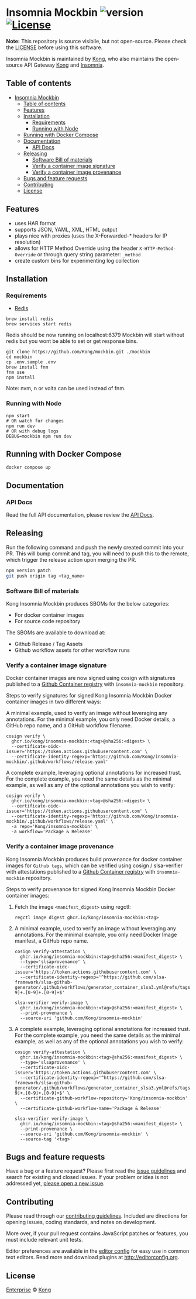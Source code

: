 # Insomnia Mockbin ![version][npm-version] [![License][npm-license]][license-url]

**Note:** This repository is source visibile, but not open-source. Please check the [LICENSE](LICENSE) before using this software.

Insomnia Mockbin is maintained by [Kong](https://github.com/Kong), who also maintains the open-source API Gateway [Kong](https://github.com/Kong/kong) and [Insomnia](https://github.com/Kong/insomnia).

## Table of contents

- [Insomnia Mockbin  ](#insomnia-mockbin--)
  - [Table of contents](#table-of-contents)
  - [Features](#features)
  - [Installation](#installation)
    - [Requirements](#requirements)
    - [Running with Node](#running-with-node)
  - [Running with Docker Compose](#running-with-docker-compose)
  - [Documentation](#documentation)
    - [API Docs](#api-docs)
  - [Releasing](#releasing)
    - [Software Bill of materials](#software-bill-of-materials)
    - [Verify a container image signature](#verify-a-container-image-signature)
    - [Verify a container image provenance](#verify-a-container-image-provenance)
  - [Bugs and feature requests](#bugs-and-feature-requests)
  - [Contributing](#contributing)
  - [License](#license)

## Features

- uses HAR format
- supports JSON, YAML, XML, HTML output
- plays nice with proxies (uses the X-Forwarded-* headers for IP resolution)
- allows for HTTP Method Override using the header `X-HTTP-Method-Override` or through query string parameter: `_method`
- create custom bins for experimenting log collection

## Installation

### Requirements

- [Redis](http://redis.io/)

```shell
brew install redis
brew services start redis
```

Redis should be now running on localhost:6379
Mockbin will start without redis but you wont be able to set or get response bins.

```shell
git clone https://github.com/Kong/mockbin.git ./mockbin
cd mockbin
cp .env.sample .env
brew install fnm
fnm use
npm install
```

Note: nvm, n or volta can be used instead of fnm.

### Running with Node

```shell
npm start
# OR watch for changes
npm run dev
# OR with debug logs
DEBUG=mockbin npm run dev
```

## Running with Docker Compose

```shell
docker compose up
```

## Documentation

### API Docs

Read the full API documentation, please review the [API Docs](https://github.com/Kong/mockbin/tree/master/docs).

## Releasing

Run the following command and push the newly created commit into your PR.
This will bump commit and tag, you will need to push this to the remote, which trigger the release action upon merging the PR.

```sh
npm version patch
git push origin tag <tag_name>
```

### Software Bill of materials

Kong Insomnia Mockbin produces SBOMs for the below categories:

- For docker container images
- For source code repository

The SBOMs are available to download at:

- Github Release / Tag Assets
- Github workflow assets for other workflow runs

### Verify a container image signature

Docker container images are now signed using cosign with signatures published to a [Github Container registry](https://ghcr.io) with `insomnia-mockbin` repository.

Steps to verify signatures for signed Kong Insomnia Mockbin Docker container images in two different ways:

A minimal example, used to verify an image without leveraging any annotations. For the minimal example, you only need Docker details, a GitHub repo name, and a GitHub workflow filename.

```code
cosign verify \
  ghcr.io/kong/insomnia-mockbin:<tag>@sha256:<digest> \
  --certificate-oidc-issuer='https://token.actions.githubusercontent.com' \
  --certificate-identity-regexp='https://github.com/Kong/insomnia-mockbin/.github/workflows/release.yaml'
```

A complete example, leveraging optional annotations for increased trust. For the complete example, you need the same details as the minimal example, as well as any of the optional annotations you wish to verify:

```code
cosign verify \
  ghcr.io/kong/insomnia-mockbin:<tag>@sha256:<digest> \
  --certificate-oidc-issuer='https://token.actions.githubusercontent.com' \
  --certificate-identity-regexp='https://github.com/Kong/insomnia-mockbin/.github/workflows/release.yaml' \
  -a repo='Kong/insomnia-mockbin' \
  -a workflow='Package & Release'
```

### Verify a container image provenance

Kong Insomnia Mockbin produces build provenance for docker container images for `Github tags`, which can be verified using cosign / slsa-verifier with attestations published to a [Github Container registry](https://ghcr.io) with `insomnia-mockbin` repository.

Steps to verify provenance for signed Kong Insomnia Mockbin Docker container images:

1. Fetch the image `<manifest_digest>` using regctl:

    ```code
    regctl image digest ghcr.io/kong/insomnia-mockbin:<tag>
    ```

2. A minimal example, used to verify an image without leveraging any annotations. For the minimal example, you only need Docker Image manifest, a GitHub repo name.

    ```code
    cosign verify-attestation \
      ghcr.io/kong/insomnia-mockbin:<tag>@sha256:<manifest_digest> \
      --type='slsaprovenance' \
      --certificate-oidc-issuer='https://token.actions.githubusercontent.com' \
      --certificate-identity-regexp='^https://github.com/slsa-framework/slsa-github-generator/.github/workflows/generator_container_slsa3.yml@refs/tags/v[0-9]+.[0-9]+.[0-9]+$'
    ```

    ```code
    slsa-verifier verify-image \
      ghcr.io/kong/insomnia-mockbin:<tag>@sha256:<manifest_digest> \
      --print-provenance \
      --source-uri 'github.com/Kong/insomnia-mockbin'
    ```

3. A complete example, leveraging optional annotations for increased trust. For the complete example, you need the same details as the minimal example, as well as any of the optional annotations you wish to verify:

    ```code
    cosign verify-attestation \
      ghcr.io/kong/insomnia-mockbin:<tag>@sha256:<manifest_digest> \
      --type='slsaprovenance' \
      --certificate-oidc-issuer='https://token.actions.githubusercontent.com' \
      --certificate-identity-regexp='^https://github.com/slsa-framework/slsa-github-generator/.github/workflows/generator_container_slsa3.yml@refs/tags/v[0-9]+.[0-9]+.[0-9]+$' \
      --certificate-github-workflow-repository='Kong/insomnia-mockbin' \
      --certificate-github-workflow-name='Package & Release'
    ```

    ```code
    slsa-verifier verify-image \
      ghcr.io/kong/insomnia-mockbin:<tag>@sha256:<manifest_digest> \
      --print-provenance \
      --source-uri 'github.com/Kong/insomnia-mockbin' \
      --source-tag '<tag>'
    ```

## Bugs and feature requests

Have a bug or a feature request? Please first read the [issue guidelines](CONTRIBUTING.md#using-the-issue-tracker) and search for existing and closed issues. If your problem or idea is not addressed yet, [please open a new issue](/issues).

## Contributing

Please read through our [contributing guidelines](CONTRIBUTING.md). Included are directions for opening issues, coding standards, and notes on development.

More over, if your pull request contains JavaScript patches or features, you must include relevant unit tests.

Editor preferences are available in the [editor config](.editorconfig) for easy use in common text editors. Read more and download plugins at <http://editorconfig.org>.

## License

[Enterprise](LICENSE) &copy; [Kong](https://www.konghq.com)

[license-url]: https://github.com/Kong/mockbin/blob/master/LICENSE

[npm-license]: https://img.shields.io/npm/l/mockbin.svg?style=flat-square
[npm-version]: https://img.shields.io/npm/v/mockbin.svg?style=flat-square
